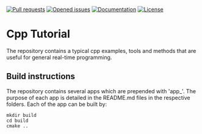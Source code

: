 [![Pull requests](https://img.shields.io/github/issues-pr-raw/xyyeh/cpp_tutorials.svg)](https://github.com/xyyeh/cpp_tutorials/pulls)
[![Opened issues](https://img.shields.io/github/issues-raw/xyyeh/cpp_tutorials.svg)](https://github.com/xyyeh/cpp_tutorials/issues)
[![Documentation](https://img.shields.io/badge/Documentation-latest-blue.svg)](https://github.com/xyyeh/cpp_tutorials/)
[![License](https://img.shields.io/github/license/xyyeh/cpp_tutorials)](https://github.com/xyyeh/cpp_tutorials/LICENSE.md)

# Cpp Tutorial
The repository contains a typical cpp examples, tools and methods that are useful for general real-time programming.

## Build instructions
The repository contains several apps which are prepended with 'app_'. The purpose of each app is detailed in the README.md files in the respective folders. Each of the app can be built by:

    mkdir build
    cd build
    cmake ..
